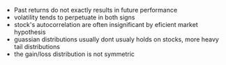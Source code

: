 - Past returns do not exactly results in future performance
- volatility tends to perpetuate in both signs
- stock's autocorrelation are often insignificant by eficient market hypothesis
- guassian distributions usually dont usualy holds on stocks, more heavy tail distributions
- the gain/loss distribution is not symmetric